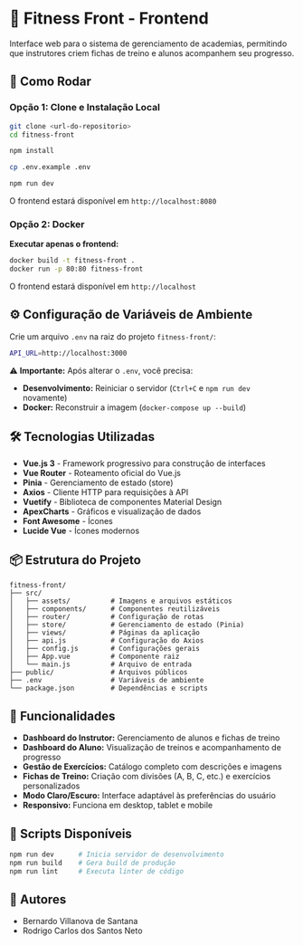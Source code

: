 # 💪 Fitness Front - Frontend

Interface web para o sistema de gerenciamento de academias, permitindo que instrutores criem fichas de treino e alunos acompanhem seu progresso.

## 🚀 Como Rodar

### Opção 1: Clone e Instalação Local

```bash
git clone <url-do-repositorio>
cd fitness-front

npm install

cp .env.example .env

npm run dev
```

O frontend estará disponível em `http://localhost:8080`

### Opção 2: Docker

**Executar apenas o frontend:**
```bash
docker build -t fitness-front .
docker run -p 80:80 fitness-front
```

O frontend estará disponível em `http://localhost`

## ⚙️ Configuração de Variáveis de Ambiente

Crie um arquivo `.env` na raiz do projeto `fitness-front/`:

```bash
API_URL=http://localhost:3000
```
⚠️ **Importante:** Após alterar o `.env`, você precisa:
- **Desenvolvimento:** Reiniciar o servidor (`Ctrl+C` e `npm run dev` novamente)
- **Docker:** Reconstruir a imagem (`docker-compose up --build`)

## 🛠️ Tecnologias Utilizadas

- **Vue.js 3** - Framework progressivo para construção de interfaces
- **Vue Router** - Roteamento oficial do Vue.js
- **Pinia** - Gerenciamento de estado (store)
- **Axios** - Cliente HTTP para requisições à API
- **Vuetify** - Biblioteca de componentes Material Design
- **ApexCharts** - Gráficos e visualização de dados
- **Font Awesome** - Ícones
- **Lucide Vue** - Ícones modernos

## 📦 Estrutura do Projeto

```
fitness-front/
├── src/
│   ├── assets/          # Imagens e arquivos estáticos
│   ├── components/      # Componentes reutilizáveis
│   ├── router/          # Configuração de rotas
│   ├── store/           # Gerenciamento de estado (Pinia)
│   ├── views/           # Páginas da aplicação
│   ├── api.js           # Configuração do Axios
│   ├── config.js        # Configurações gerais
│   ├── App.vue          # Componente raiz
│   └── main.js          # Arquivo de entrada
├── public/              # Arquivos públicos
├── .env                 # Variáveis de ambiente
└── package.json         # Dependências e scripts
```

## 🎨 Funcionalidades

- **Dashboard do Instrutor:** Gerenciamento de alunos e fichas de treino
- **Dashboard do Aluno:** Visualização de treinos e acompanhamento de progresso
- **Gestão de Exercícios:** Catálogo completo com descrições e imagens
- **Fichas de Treino:** Criação com divisões (A, B, C, etc.) e exercícios personalizados
- **Modo Claro/Escuro:** Interface adaptável às preferências do usuário
- **Responsivo:** Funciona em desktop, tablet e mobile

## 📝 Scripts Disponíveis

```bash
npm run dev      # Inicia servidor de desenvolvimento
npm run build    # Gera build de produção
npm run lint     # Executa linter de código
```

## 🤝 Autores

- Bernardo Villanova de Santana
- Rodrigo Carlos dos Santos Neto
